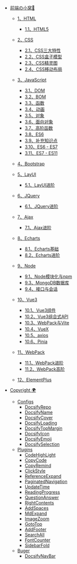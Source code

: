 - [前端の小窝💎](/)
  - [1、HTML](web/HTML/HTML(一))
    - [1.1、HTML5](web/HTML/HTML5(二))

  - [2、CSS](web/CSS/CSS(一))
    - [2.1、CSS三大特性](web/CSS/CSS(二))
    - [2.2、CSS盒子模型](web/CSS/CSS(三))
    - [2.3、CSS精灵图](web/CSS/CSS(四))
    - [2.4、CSS移动布局](web/CSS/CSS(五))

  - [3、JavaScript](web/JavaScript/JavaScript(一))
    - [3.1、DOM](web/JavaScript/JavaScript(二)_DOM)
    - [3.2、BOM](web/JavaScript/JavaScript(三)_BOM)
    - [3.3、函数](web/JavaScript/JavaScript(四)_函数)
    - [3.4、动画](web/JavaScript/JavaScript(四))
    - [3.5、对象](web/JavaScript/JavaScript(五)_对象)
    - [3.6、面向对象](web/JavaScript/JS面向对象(六)_面向对象)
    - [3.7、高阶函数](web/JavaScript/JS面向对象(七)_高阶函数)
    - [3.8、ES6](web/JavaScript/JavaScript(九)_ES6)
    - [3.9、补充知识点](web/JavaScript/JavaScript(八)_补充知识点)
    - [3.10、ES6 - ES7](web/JavaScript/尚硅谷ES6)
    - [3.11、ES7 - ES11](web/JavaScript/尚硅谷ES6(二))
  - [4、Bootstrap](web/Bootstrap/Bootstrap(一))
  - [5、LayUI](web/LayUI/LayUI)
    - [5.1、LayUI进阶](web/LayUI/LayUI(二))
  - [6、JQuery](web/JQuery/jQuery)
    - [6.1、JQuery进阶](web/JQuery/jQuery(二))
  - [7、Ajax](web/AJAX/黑马Ajax)
    - [7.1、Ajax进阶](web/AJAX/黑马Ajax(二))
  - [8、Echarts](web/Echarts/Echarts)
    - [8.1、Echarts基础](web/Echarts/Echarts(二))
    - [8.2、Echarts进阶](web/Echarts/Echarts(三))
  - [9、Node](web/Node/01_尚硅谷Node)
    - [9.1、Node模块化与npm](web/Node/02_尚硅谷Node)
    - [9.3、MongoDB数据库](web/Node/03_尚硅谷Mongodb)
    - [9.4、接口与会话](web/Node/04_尚硅谷Node)
  - [10、Vue3](web/Vue3/Vue3(一))
    - [10.1、Vue3组件](web/Vue3/Vue3(二))
    - [10.2、Vue3组合式API](web/Vue3/Vue3(三))
    - [10.3、WebPack与Vite](web/Vue3/Vue3(四))
    - [10.4、VueX](web/Vue3/Vue3(五))
    - [10.5、axios](web/Vue3/axios(一))
    - [10.6、Pinia](web/Vue3/Pinia(一))
  - [11、WebPack](web/WebPack/01_尚硅谷WebPack5)
    - [11.1、WebPack进阶](web/WebPack/02_尚硅谷WebPack5)
    - [11.2、WebPack高阶](web/WebPack/03_尚硅谷WebPack5)
  - [12、ElementPlus](web/ElementPlus/01_Element%20Plus.md)
  
- [Copyright 🌍](/README.md)
  - [Configs](/config/README.md)
    - [DocsifyRepo](/config/DocsifyRepo.md)
    - [DocsifyName](/config/DocsifyName.md)
    - [DocsifyCover](/config/DocsifyCover.md)
    - [DocsifyLoading](/config/DocsifyLoading.md)
    - [DocsifyTopMargin](/config/DocsifyTopMargin.md)
    - [DocsifyIcon](/config/DocsifyIcon.md)
    - [DocsifyEmoji](/config/DocsifyEmoji.md)
    - [DocsifySelection](/config/DocsifySelection.md)
  - [Plugins](./plugins/README.md)
    - [CodeHighLight](/plugins/CodeHighLight.md)
    - [CopyCode](/plugins/CopyCode.md)
    - [CopyRemind](/plugins/CopyRemind.md)
    - [ClickStyle](/plugins/ClickStyle.md)
    - [ReferenceExpand](/plugins/ReferenceExpand.md)
    - [PaginatedNavigation](/plugins/PaginatedNavigation.md)
    - [UpdateTime](/plugins/UpdateTime.md)
    - [ReadingProgress](/plugins/ReadingProgress.md)
    - [QuestionAnswer](/plugins/QuestionAnswer.md)
    - [RightContents](/plugins/RightContents.md)
    - [AddSpaces](/plugins/AddSpaces.md)
    - [MdExpand](/plugins/MdExpand.md)
    - [ImageZoom](/plugins/ImageZoom.md)
    - [GotoTop](/plugins/GotoTop.md)
    - [AddFooter](/plugins/AddFooter.md)
    - [SearchAll](/plugins/SearchAll.md)
    - [FontCounter](/plugins/FontCounter.md)
    - [SidebarFold](/plugins/SidebarFold.md)
  - [Buger](/Buger/README.md)
    - [DocsifyNavBar](/Buger/DocsifyNavBar.md)
